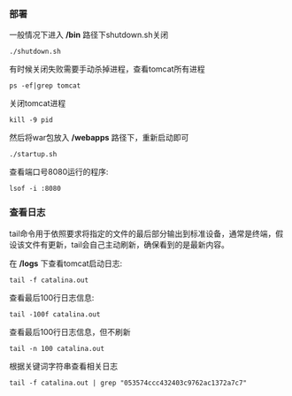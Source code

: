 ### 部署

一般情况下进入 **/bin** 路径下shutdown.sh关闭

```shell
./shutdown.sh
```

有时候关闭失败需要手动杀掉进程，查看tomcat所有进程

```shell
ps -ef|grep tomcat 
```

关闭tomcat进程

```shell
kill -9 pid
```

然后将war包放入 **/webapps** 路径下，重新启动即可

```shell
./startup.sh
```

查看端口号8080运行的程序:

```shell
lsof -i :8080
```

### 查看日志

tail命令用于依照要求将指定的文件的最后部分输出到标准设备，通常是终端，假设该文件有更新，tail会自己主动刷新，确保看到的是最新内容。

在 **/logs** 下查看tomcat启动日志:

```shell
tail -f catalina.out
```

查看最后100行日志信息:

```shell
tail -100f catalina.out
```

查看最后100行日志信息，但不刷新

```shell
tail -n 100 catalina.out
```

根据关键词字符串查看相关日志

```shell
tail -f catalina.out | grep "053574ccc432403c9762ac1372a7c7"
```

